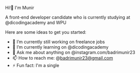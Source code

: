 Hi!👋 I'm Munir

A front-end developer candidate who is currently studying at @dicodingacademy and WPU

Here are some ideas to get you started:

- 🔭 I’m currently still working on freelance jobs
- 🌱 I’m currently learning on @dicodingacademy
- 💬 Ask me about anything on @instagram.com/badrimunir23
- 📫 How to reach me: @badrimunir23@gmail.com
- ⚡ Fun fact: I'm a single
